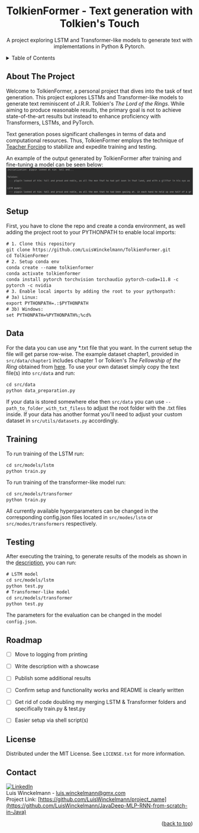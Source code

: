 <!-- README.md -->
<!-- Project Top -->
<a name="readme-top"></a>

<h1 align="center">TolkienFormer - Text generation with Tolkien's Touch</h1>
  <p align="center">
    A project exploring LSTM and Transformer-like models to generate text with implementations in Python & Pytorch.
  <br />
  <!-- <a href="#results"><strong>Example Results »</strong></a> -->
</p>


<!-- TABLE OF CONTENTS -->
<details>
  <summary>Table of Contents</summary>
  <ol>
    <li><a href="#about-the-project">About The Project</a></li>
    <li><a href="#setup">Setup</a></li>
    <li><a href="#data">Data</a></li>
    <li><a href="#training">Training</a></li>
    <li><a href="#testing">Testing</a></li>
    <li><a href="#roadmap">Roadmap</a></li>
    <li><a href="#license">License</a></li>
    <li><a href="#contact">Contact</a></li>
  </ol>
</details>


<!-- ABOUT THE PROJECT -->
## About The Project
Welcome to TolkienFormer, a personal project that dives into the task of text generation. 
This project explores LSTMs and Transformer-like models to generate text reminiscent of J.R.R. Tolkien's *The Lord of the Rings*.
While aiming to produce reasonable results, the primary goal is not to achieve state-of-the-art results but instead to enhance proficiency with Transformers, LSTMs, and PyTorch.

Text generation poses significant challenges in terms of data and computational resources. Thus, TolkienFormer employs the technique of [Teacher Forcing](https://en.wikipedia.org/wiki/Teacher_forcing) to stabilize and expedite training and testing. 

An example of the output generated by TolkienFormer after training and fine-tuning a model can be seen below:
[![Example Text Production of a trained LSTM][fitted-lstm]](gfx/fitted_lstm.png)

<!--
Since Text generation poses as a particularly demanding task in terms of data and computational resources, this project does not aim to produce state-of-the-art results, but instead the goal was to reach reasonable results while  enhancing proficiency with Transformers, LSTMs, and PyTorch in a broader sense. <br>
Given the relatively small size of both the models and datasets, the project employs the technique of [Teacher Forcing](https://en.wikipedia.org/wiki/Teacher_forcing).
This method provides the model with the actual ground truth output from the previous step as input, rather than its own generated output, helping to stabilize and expedite training and testing.

With the Initialization via Teacher Forcing, here is an example result when running `test.py` after training, and finetuning a model:
[![Example Text Production of a trained LSTM][fitted-lstm]](gfx/fitted_lstm.png)
-------------
Text generation is considered a particular data and resource hungry task. 
In order to reduce the complexity of the problem of text generation and to work with the limited computational capacity of my personal GPU the results are obtained with a rather small dataset (Chapter 1 of Tolkien's The Fellowship of the Ring).
To counteract the limited size of the models and the dataset, [Teacher Forcing](https://en.wikipedia.org/wiki/Teacher_forcing) was used to pretend that the model correctly predicted the first *n* characters.
When the hyperparameters are tuned correctly, the trained models are able to produce the following texts:
-->

## Setup 
  First, you have to clone the repo and create a conda environment, as well adding the project root to your PYTHONPATH to enable local imports:
   ```shell
   # 1. Clone this repository
   git clone https://github.com/LuisWinckelmann/TolkienFormer.git
   cd TolkienFormer
   # 2. Setup conda env
   conda create --name tolkienformer
   conda activate tolkienformer
   conda install pytorch torchvision torchaudio pytorch-cuda=11.8 -c pytorch -c nvidia
   # 3. Enable local imports by adding the root to your pythonpath:
   # 3a) Linux:
   export PYTHONPATH=.:$PYTHONPATH
   # 3b) Windows:
   set PYTHONPATH=%PYTHONPATH%;%cd%
   ```

## Data
  For the data you can use any *.txt file that you want. In the current setup the file will get parse row-wise.
  The example dataset chapter1, provided in `src/data/chapter1` includes chapter 1 or Tolkien's *The Fellowship of the Ring* obtained from [here](https://ae-lib.org.ua/texts-c/tolkien__the_lord_of_the_rings_3__en.htm).
  To use your own dataset simply copy the text file(s) into `src/data` and run:
  ```shell
  cd src/data
  python data_preparation.py 
  ```
  If your data is stored somewhere else then `src/data` you can use `--path_to_folder_with_txt_filess` to adjust the root folder with the .txt files inside.
  If your data has another format you'll need to adjust your custom dataset in `src/utils/datasets.py` accordingly.

## Training
  To run training of the LSTM run:
  ```shell
  cd src/models/lstm
  python train.py 
  ```
  To run training of the transformer-like model run:
  ```shell
  cd src/models/transformer
  python train.py 
  ```
  All currently available hyperparameters can be changed in the corresponding config.json files located in `src/modes/lstm` or `src/modes/transformers` respectively. 

## Testing
  After executing the training, to generate results of the models as shown in the <a href="#about-the-project">description</a>, you can run:
  ```shell
  # LSTM model
  cd src/models/lstm
  python test.py 
  # Transformer-like model
  cd src/models/transformer
  python test.py 
  ```
  The parameters for the evaluation can be changed in the model `config.json`.

## Roadmap
- [ ] Move to logging from printing
- [ ] Write description with a showcase
- [ ] Publish some additional results
- [ ] Confirm setup and functionality works and README is clearly written
- [ ] Get rid of code doubling my merging LSTM & Transformer folders and specifically train.py & test.py 
- [ ] Easier setup via shell script(s)


## License
Distributed under the MIT License. See `LICENSE.txt` for more information.

## Contact
[![LinkedIn][linkedin-shield]][linkedin-url] <br>
Luis Winckelmann  - luis.winckelmann@gmx.com <br>
Project Link: [https://github.com/LuisWinckelmann/project_name](https://github.com/LuisWinckelmann/JavaDeep-MLP-RNN-from-scratch-in-Java)

<p align="right">(<a href="#readme-top">back to top</a>)</p>

[license-shield]: https://img.shields.io/github/license/LuisWinckelmann/JavaDeep-MLP-RNN-from-scratch-in-Java.svg?style=for-the-badge
[license-url]: https://github.com/LuisWinckelmann/JavaDeep-MLP-RNN-from-scratch-in-Java/blob/main/LICENSE.txt
[linkedin-shield]: https://img.shields.io/badge/-LinkedIn-black.svg?style=for-the-badge&logo=linkedin&colorB=555
[linkedin-url]: https://linkedin.com/in/luiswinckelmann
[PyTorch]: https://img.shields.io/badge/PyTorch-%23EE4C2C.svg?style=for-the-badge&logo=PyTorch&logoColor=white
[fitted-lstm]: gfx/fitted_lstm.png
<!--
[underfitted-results-transformer]: gfx/underfitted_transformer.png
[overfitted-results-transformer]: gfx/overfitted_transformer.png
[underfitted-results-lstm]: gfx/underfitted_lstm.png
[overfitted-results-lstm]: gfx/overfitted_lstm.png
[fitted-results-transformer]: gfx/fitted_transformer.png
-->